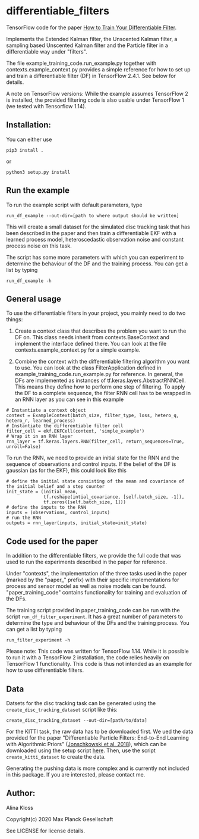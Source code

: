 # differentiable_filters
TensorFlow code for the paper [How to Train Your Differentiable Filter](https://arxiv.org/abs/2012.14313). 

Implements the Extended Kalman filter, the Unscented Kalman filter, a sampling based Unscented Kalman filter and the Particle filter in a differentiable way under "filters". 

The file example_training_code.run_example.py together with contexts.example_context.py provides a simple reference for how to set up and train a differentiable filter (DF) in TensorFlow 2.4.1. See below for details.

A note on TensorFlow versions: While the example assumes TensorFlow 2 is installed, the provided filtering code is also usable under TensorFlow 1 (we tested with Tensorflow 1.14). 


## Installation:

You can either use 
```
pip3 install .
```
or 
``` 
python3 setup.py install
```

## Run the example

To run the example script with default parameters, type

```
run_df_example --out-dir=[path to where output should be written] 
```
This will create a small dataset for the simulated disc tracking task that has been described in the paper and then train a differentiable EKF with a learned process model, heteroscedastic observation noise and constant process noise on this task.

The script has some more parameters with which you can experiment to determine the behaviour of the DF and the training process. You can get a list by typing
```
run_df_example -h
```

## General usage

To use the differentiable filters in your project, you mainly need to do two things:

1) Create a context class that describes the problem you want to run the DF on. 
This class needs inherit from contexts.BaseContext and implement the interface defined there. You can look at the file contexts.example_context.py for a simple example.

2) Combine the context with the differentiable filtering algorithm you want to use. You can look at the class FilterApplication defined in example_training_code.run_example.py for reference.
In general, the DFs are implemented as instances of tf.keras.layers.AbstractRNNCell. This means they define how to perform one step of filtering. To apply the DF to a complete sequence, the filter RNN cell has to be wrapped in an RNN layer as you can see in this example
```
# Instantiate a context object
context = ExampleContext(batch_size, filter_type, loss, hetero_q, hetero_r, learned_process)
# Instantiate the differentiable filter cell
filter_cell = ekf.EKFCell(context, 'simple_example')
# Wrap it in an RNN layer
rnn_layer = tf.keras.layers.RNN(filter_cell, return_sequences=True, unroll=False)
```

To run the RNN, we need to provide an initial state for the RNN and the sequence of observations and control inputs. If the belief of the DF is gaussian (as for the EKF), this could look like this
```
# define the initial state consisting of the mean and covariance of the initial belief and a step counter
init_state = (initial_mean,
              tf.reshape(intial_covariance, [self.batch_size, -1]),
              tf.zeros([self.batch_size, 1]))
# define the inputs to the RNN 
inputs = (observations, control_inputs)
# run the RNN
outputs = rnn_layer(inputs, initial_state=init_state)
```


## Code used for the paper

In addition to the differentiable filters, we provide the full code that was used to run the experiments described in the paper for reference.

Under "contexts", the implementation of the three tasks used in the paper (marked by the "paper_" prefix) with their specific implementations for process and sensor model as well as noise models can be found. "paper_training_code" contains functionality for training and evaluation of the DFs.

The training script provided in paper_training_code can be run with the script `run_df_filter_experiment`. It has a great number of parameters to determine the type and behaviour of the DFs and the training process. You can get a list by typing
```
run_filter_experiment -h
```

Please note: This code was written for TensorFlow 1.14. While it is possible to run it with a TensorFlow 2 installation, the code relies heavily on TensorFlow 1 functionality. This code is thus not intended as an example for how to use differentiable filters. 


## Data

Datsets for the disc tracking task can be generated using the `create_disc_tracking_dataset` script like this:

```
create_disc_tracking_dataset --out-dir=[path/to/data] 
```

For the KITTI task, the raw data has to be downloaded first. We ued the data provided for the paper  "Differentiable Particle Filters: End-to-End Learning with Algorithmic Priors" ([Jonschkowski et al. 2018](https://arxiv.org/pdf/1805.11122.pdf)), which can be downloaded using the setup script [here](https://github.com/tu-rbo/differentiable-particle-filters).
Then, use the script `create_kitti_dataset` to create the data.

Generating the pushing data is more complex and is currently not included in this package. If you are interested, please contact me.


## Author:
Alina Kloss

Copyright(c) 2020 Max Planck Gesellschaft

See LICENSE for license details.
